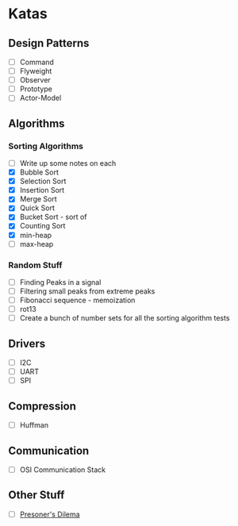 # Katas
## Design Patterns
- [ ] Command
- [ ] Flyweight
- [ ] Observer
- [ ] Prototype
- [ ] Actor-Model

## Algorithms
### Sorting Algorithms
- [ ] Write up some notes on each
- [x] Bubble Sort
- [x] Selection Sort
- [x] Insertion Sort
- [x] Merge Sort
- [x] Quick Sort
- [x] Bucket Sort - sort of
- [x] Counting Sort
- [x] min-heap
- [ ] max-heap

### Random Stuff
- [ ] Finding Peaks in a signal
- [ ] Filtering small peaks from extreme peaks
- [ ] Fibonacci sequence - memoization
- [ ] rot13
- [ ] Create a bunch of number sets for all the sorting algorithm tests

## Drivers
- [ ] I2C
- [ ] UART
- [ ] SPI

## Compression
- [ ] Huffman

## Communication
- [ ] OSI Communication Stack

## Other Stuff
- [ ] [Presoner's Dilema](https://en.wikipedia.org/wiki/Prisoner%27s_dilemma)
